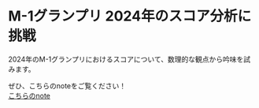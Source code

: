 # M-1グランプリ 2024年のスコア分析に挑戦

2024年のM-1グランプリにおけるスコアについて、数理的な観点から吟味を試みます。

ぜひ、こちらのnoteをご覧ください！  
[こちらのnote](https://note.com/calm_beetle9263/n/n9654ef38855e)


